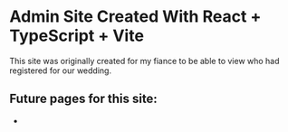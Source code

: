 # Admin Site Created With React + TypeScript + Vite

This site was originally created for my fiance to be able to view who had registered for our wedding.

## Future pages for this site:

-
